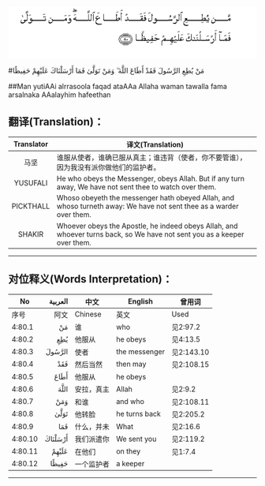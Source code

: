 ![004:080](images/004_080.gif)

#مَنْ يُطِعِ الرَّسُولَ فَقَدْ أَطَاعَ اللَّهَ ۖ وَمَنْ تَوَلَّىٰ فَمَا أَرْسَلْنَاكَ عَلَيْهِمْ حَفِيظًا 

##Man yutiAAi alrrasoola faqad ataAAa Allaha waman tawalla fama arsalnaka AAalayhim hafeethan 

## 翻译(Translation)：

| Translator | 译文(Translation)                                            |
| :--------: | ------------------------------------------------------------ |
|    马坚    | 谁服从使者，谁确已服从真主；谁违背（使者，你不要管谁）， 因为我没有派你做他们的监护者。 |
|  YUSUFALI  | He who obeys the Messenger, obeys Allah. But if any turn away, We have not sent thee to watch over them. |
| PICKTHALL  | Whoso obeyeth the messenger hath obeyed Allah, and whoso turneth away: We have not sent thee as a warder over them. |
|   SHAKIR   | Whoever obeys the Apostle, he indeed obeys Allah, and whoever turns back, so We have not sent you as a keeper over them. |

---

## 对位释义(Words Interpretation)：

| No   | العربية | 中文    | English | 曾用词 |
| ---- | ------: | ------- | ------- | ------ |
| 序号 |    阿文 | Chinese | 英文    | Used   |
| 4:80.1  | مَنْ      | 谁         | who           | 见2:97.2   |
| 4:80.2  | يُطِعِ     | 他服从     | he obeys      | 见4:13.5   |
| 4:80.3  | الرَّسُولَ  | 使者       | the messenger | 见2:143.10 |
| 4:80.4  | فَقَدْ     | 然后当然   | then may      | 见2:108.15 |
| 4:80.5  | أَطَاعَ    | 他服从     | he obeys      |            |
| 4:80.6  | اللَّهَ    | 安拉，真主 | Allah         | 见2:9.2 |
| 4:80.7  | وَمَنْ     | 和谁       | and who       | 见2:108.11 |
| 4:80.8  | تَوَلَّىٰ    | 他转脸     | he turns back | 见2:205.2  |
| 4:80.9  | فَمَا     | 什么，并未 | What          | 见2:16.6   |
| 4:80.10 | أَرْسَلْنَاكَ | 我们派遣你 | We sent you   | 见2:119.2  |
| 4:80.11 | عَلَيْهِمْ   | 在他们     | on they       | 见1:7.4    |
| 4:80.12 | حَفِيظًا   | 一个监护者 | a keeper      |            |

---
